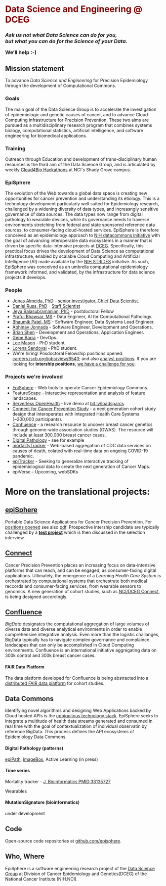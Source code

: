 
<h1 style="color:maroon"> Data Science and Engineering @ DCEG</h1>

<h3> <i>Ask us not what Data Science can do for you,<br> but what you can do for the Science of your Data.</i>
  <p>We’ll help :-)</p> </h3>
  
## Mission statement
To advance *Data Science and Engineering* for Precision Epidemiology through the development of Computational Commons.
### Goals
The main goal of the Data Science Group is to accelerate the investigation of epidemiologic and genetic causes of cancer, and to advance Cloud Computing infrastructure for Precision Prevention. These two aims are pursued as a multidisciplinary research program that combines systems biology, computational statistics, artificial intelligence, and software engineering for biomedical applications.
### Training
Outreach through Education and development of trans-disciplinary human resources is the third aim of the Data Science Group, and is articulated by weekly [Cloud4Bio Hackathons](https://cloud4bio.github.io) at NCI's Shady Grove campus.
### EpiSphere
The evolution of the Web towards a global data space is creating new opportunities for cancer prevention and understanding its etiology. This is a technology development particularly well suited for Epidemiology research, challenged by a widening diversity of data types, and increasngly sensitive governance of data sources. The data types now range from digital pathology to wearable devices, while its governance needs to traverse environments stretching from federal and state sponsored reference data sources, to consumer-facing cloud-hosted services. EpiSphere is therefore conceived as an epidemiology approach to [NIH datacommons initiative](https://commonfund.nih.gov/commons) with the goal of advancing interoperable data ecosystems in a manner that is driven by specific data-intensive projects at [DCEG](https://dceg.cancer.gov). Specifically, this practical focus drives the development of Data Science as computational infrastructure, enabled by scalable Cloud Computing and Artificial Intelligence (AI) made available by the [NIH STRIDES](https://datascience.nih.gov/strides) initiative. As such, EpiSphere was conceived as an umbrella computational epidemiology framework informed, and validated, by the infrastructure for data science projects it develops. 
### People
* [Jonas Almeida, PhD](https://github.com/jonasalmeida) - [senior investigator, Chief Data Scientist](https://dceg.cancer.gov/about/staff-directory/almeida-jonas).
* [Daniel Russ, PhD](https://github.com/danielruss) - [Staff Scientist](https://dceg.cancer.gov/about/staff-directory/russ-daniel)
* [Jeya Balasubramanian, PhD](https://github.com/jeyabbalas) - postdoctoral Fellow
* [Praful Bhawsar, MS](https://github.com/PrafulB) - Data Engineer, AI for Computational Pathology.
* [Bhaumik Patel, MS](https://github.com/bhaumik55231) - Software Engineer, Data Systems Lead Engineer.
* [Abhinav Jonnada](https://github.com/abhinavjonnada82) - Software Engineer, Development and Operations.
* [Brian Shen](https://github.com/naiyume) - Development and Operations, Application Engineer.
* [Gene Barra](https://github.com/august-thomas) - DevOps.
* [Lee Mason](https://github.com/LKMason) - PhD student.
* [Lorena Sandoval](https://github.com/lorenasandoval88) - PhD student.
* We're hiring! Posdoctoral Felowship positions opened: [careers.iscb.org/jobs/view/6543](https://careers.iscb.org/jobs/view/6543); and also [analyst positions](https://careers.iscb.org/jobs/view/6549). If you are looking for **intership positions**, [we have a challenge for you](https://github.com/episphere/internshipChallenge).

### Projects we're involved
* [EpiSphere](https://github.com/episphere) - Web tools to operate Cancer Epidemiology Commons.
* [FeatureScape](https://mathbiol.github.io/tcgatil) - Interactive representation and analysis of feature landscapes.
* [Serverless OpenHealth](https://www.ncbi.nlm.nih.gov/pubmed/30671301) - live demo at [bit.ly/loadsparcs](https://bit.ly/loadsparcs).
* [Connect for Cancer Prevention Study](https://dceg.cancer.gov/research/who-we-study/cohorts/connect) - a next generation cohort study design that interoperates with integrated Health Care Systems (~200,000 participants).
* [Confluence](https://dceg.cancer.gov/research/cancer-types/breast-cancer/confluence-project) - a research resource to uncover breast cancer genetics through genome-wide association studies (GWAS). The resource will include at least 300,000 breast cancer cases.
* [Digital Pathology](https://episphere.github.io/path) - see for example []()
* [mortalityTracker](https://episphere.github.io/mortalitytracker) - Web-based aggregation of CDC data services on causes of death, colated with real-time data on ongoing COVID-19 pandemic.
* [epiTracker](#) - Seeking to generalize interactive tracking of epidemiological data to create the next generation of Cancer Maps.
* epiVerse - Upcoming, webSDKs

# More on the translational projects:

## [epiSphere](https://episphere.github.io)
Portable Data Science Applications for Cancer Precision Prevention. For [positions opened](https://dceg.cancer.gov/fellowship-training/become-a-fellow/research-training-areas/data-science-fellowships) see also <a href="https://episphere.github.io/AD-Hire-Flyer-DCEG-DataScience-March2019.pdf" target="_blank">pdf</a>. Prospective intership candidate are typically challenged by a **[test project](https://github.com/episphere/internshipChallenge)** which is then discussed in the selection interview.

## [Connect](https://dceg.cancer.gov/research/who-we-study/cohorts/connect)
Cancer Precision Prevention places an increasing focus on data-intensive platforms that can reach, and can be engaged, as consumer-facing digital applications. Ultimately, the emergence of a *Learning Health Care System* is orchestrated by computational systems that orchestrate both medical reccords and consumer-facing services, from wearable sensors to genomics. A new generation of cohort studies, such as [NCI/DCEG Connect](https://dceg.cancer.gov/research/who-we-study/cohorts/connect), is being designed accordingly.

## [Confluence](https://dceg.cancer.gov/research/cancer-types/breast-cancer/confluence-project)
*BigData* designates the computational aggregation of large volumes of diverse data and diverse analytical environments in order to enable comprehensive integrative analysis. Even more than the logistic challanges, BigData typically has to navigate complex governance and complaince landscapes that can only be accomplished in Cloud Computing environments. Confluence is an international initiative aggregating data on 300k control and 300k breast cancer cases.

#### FAIR Data Platform
The data platform developed for Confluence is being abstracted into a [distributed FAIR data platform](https://docs.google.com/document/d/1t-A7UTcdSqrxZcw7_Is4v_Lr6cuDPZ3rOEX20u4MRZU) for cohort studies. 

## Data Commons
Identifying novel algorithms and designing Web Applications backed by Cloud hosted APIs is the [upbiquitous technology stack](https://cloud4bio.github.io). EpiSphere seeks to integrate a multitude of health data streams generated and consumed in real time with the goal of contextualization of individual observatin by reference BigData. This process defines the API ecosystems of Epidemiology Data Commons.

#### Digital Pathology (patterns)

[epiPath](https://episphere.github.io/path), [imageBox](https://pubmed.ncbi.nlm.nih.gov/33163255/), Active Learning (in press)

#### Time series

Mortality tracker - [J. Bioinformatics PMID:33135727](https://episphere.github.io/mortalitytracker/#cause=allcause&state=All%20States)

Wearables

#### MutationSignature (bioinformatics)

under development 

## Code
Open-source code repositories at [github.com/episphere](https://github.com/episphere/).

## Who, Where
EpiSphere is a software engineering research project of the [Data Science Group](https://dceg.cancer.gov/about/organization/programs-ebp/datascience) at Division of Cancer Epidemiology and Genetics(DCEG) of the National Cancer Institute (NIH.NCI). 
